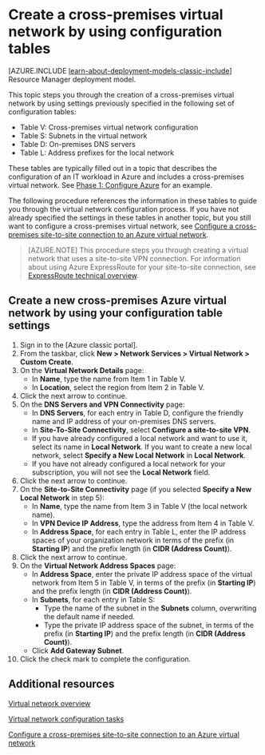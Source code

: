 <properties
    pageTitle="Virtual network using configuration tables | Microsoft Azure"
    description="Learn how to configure a cross-premises Azure virtual network with settings from a configuration table with pre-determined settings."
    documentationCenter=""
    services="virtual-machines"
    authors="JoeDavies-MSFT"
    manager="timlt"
    editor=""
    tags="azure-service-management"/>

<tags
    ms.service="virtual-machines"
    ms.workload="infrastructure-services"
    ms.tgt_pltfrm="Windows"
    ms.devlang="na"
    ms.topic="article"
    ms.date="10/20/2015"
    ms.author="josephd"/>

# Create a cross-premises virtual network by using configuration tables

[AZURE.INCLUDE [learn-about-deployment-models-classic-include](../../includes/learn-about-deployment-models-classic-include.md)] Resource Manager deployment model.

This topic steps you through the creation of a cross-premises virtual network by using settings previously specified in the following set of configuration tables:

- Table V: Cross-premises virtual network configuration
- Table S: Subnets in the virtual network
- Table D: On-premises DNS servers
- Table L: Address prefixes for the local network

These tables are typically filled out in a topic that describes the configuration of an IT workload in Azure and includes a cross-premises virtual network. See [Phase 1: Configure Azure](virtual-machines-workload-intranet-sharepoint-phase1.md) for an example.

The following procedure references the information in these tables to guide you through the virtual network configuration process. If you have not already specified the settings in these tables in another topic, but you still want to configure a cross-premises virtual network, see [Configure a cross-premises site-to-site connection to an Azure virtual network](../vpn-gateway/vpn-gateway-site-to-site-create.md).

> [AZURE.NOTE] This procedure steps you through creating a virtual network that uses a site-to-site VPN connection. For information about using Azure ExpressRoute for your site-to-site connection, see [ExpressRoute technical overview](../expressroute/expressroute-introduction.md).

## Create a new cross-premises Azure virtual network by using your configuration table settings

1. Sign in to the [Azure classic portal].
2. From the taskbar, click **New > Network Services > Virtual Network > Custom Create**.
3. On the **Virtual Network Details** page:
    - In **Name**, type the name from Item 1 in Table V.
    - In **Location**, select the region from Item 2 in Table V.
4. Click the next arrow to continue.
5. On the **DNS Servers and VPN Connectivity** page:
    - In **DNS Servers**, for each entry in Table D, configure the friendly name and IP address of your on-premises DNS servers.
    - In **Site-To-Site Connectivity**, select **Configure a site-to-site VPN**.
    - If you have already configured a local network and want to use it, select its name in **Local Network**. If you want to create a new local network, select **Specify a New Local Network** in **Local Network**.
    - If you have not already configured a local network for your subscription, you will not see the **Local Network** field.
6. Click the next arrow to continue.
7. On the **Site-to-Site Connectivity** page (if you selected **Specify a New Local Network** in step 5):
    - In **Name**, type the name from Item 3 in Table V (the local network name).
    - In **VPN Device IP Address**, type the address from Item 4 in Table V.
    - In **Address Space**, for each entry in Table L, enter the IP address spaces of your organization network in terms of the prefix (in **Starting IP**) and the prefix length (in **CIDR (Address Count)**).
8. Click the next arrow to continue.
9. On the **Virtual Network Address Spaces** page:
    - In     **Address Space**, enter the private IP address space of the virtual network from Item 5 in Table V, in terms of the prefix (in **Starting IP**) and the prefix length (in **CIDR (Address Count)**).
    - In **Subnets**, for each entry in Table S:
        - Type the name of the subnet in the **Subnets** column, overwriting the default name if needed.
        - Type the private IP address space of the subnet, in terms of the prefix (in **Starting IP**) and the prefix length (in **CIDR (Address Count)**).
    - Click **Add Gateway Subnet**.
10. Click the check mark to complete the configuration.

## Additional resources

[Virtual network overview](../virtual-network/virtual-networks-overview.md)

[Virtual network configuration tasks](../documentation/services/virtual-machines/)

[Configure a cross-premises site-to-site connection to an Azure virtual network](../vpn-gateway/vpn-gateway-site-to-site-create.md)


